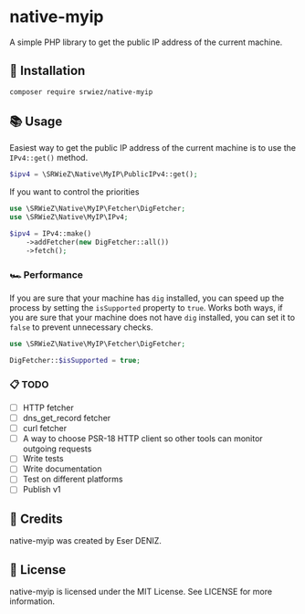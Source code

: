 # native-myip

[//]: # ([![Latest Stable Version]&#40;http://poser.pugx.org/srwiez/native-myip/v&#41;]&#40;https://packagist.org/packages/srwiez/native-myip&#41; [![Total Downloads]&#40;http://poser.pugx.org/srwiez/native-myip/downloads&#41;]&#40;https://packagist.org/packages/srwiez/native-myip&#41; [![Latest Unstable Version]&#40;http://poser.pugx.org/srwiez/native-myip/v/unstable&#41;]&#40;https://packagist.org/packages/srwiez/native-myip&#41; [![License]&#40;http://poser.pugx.org/srwiez/native-myip/license&#41;]&#40;https://packagist.org/packages/srwiez/native-myip&#41; [![PHP Version Require]&#40;http://poser.pugx.org/srwiez/native-myip/require/php&#41;]&#40;https://packagist.org/packages/srwiez/native-myip&#41;)

[//]: # (![GitHub Workflow Status &#40;with event&#41;]&#40;https://img.shields.io/github/actions/workflow/status/srwiez/native-myip/test.yml?label=Tests&#41;)

A simple PHP library to get the public IP address of the current machine.

## 🚀 Installation

```bash
composer require srwiez/native-myip
```

## 📚 Usage

Easiest way to get the public IP address of the current machine is to use the `IPv4::get()` method.

```php
$ipv4 = \SRWieZ\Native\MyIP\PublicIPv4::get();
```

If you want to control the priorities
```php
use \SRWieZ\Native\MyIP\Fetcher\DigFetcher;
use \SRWieZ\Native\MyIP\IPv4;

$ipv4 = IPv4::make()
    ->addFetcher(new DigFetcher::all())
    ->fetch();
```

### 🏎️ Performance

If you are sure that your machine has `dig` installed, you can speed up the process by setting the `isSupported` property to `true`.
Works both ways, if you are sure that your machine does not have `dig` installed, you can set it to `false` to prevent unnecessary checks.

```php
use \SRWieZ\Native\MyIP\Fetcher\DigFetcher;

DigFetcher::$isSupported = true;
```

### 📋 TODO

- [ ] HTTP fetcher
- [ ] dns_get_record fetcher
- [ ] curl fetcher
- [ ] A way to choose PSR-18 HTTP client so other tools can monitor outgoing requests
- [ ] Write tests
- [ ] Write documentation
- [ ] Test on different platforms
- [ ] Publish v1

## 👥 Credits

native-myip was created by Eser DENIZ.

## 📝 License

native-myip is licensed under the MIT License. See LICENSE for more information.